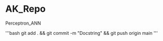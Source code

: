 # AK_Repo
Perceptron_ANN



'''bash
 git add . && git commit -m "Docstring" && git push origin main
 '''